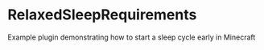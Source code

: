 # RelaxedSleepRequirements
Example plugin demonstrating how to start a sleep cycle early in Minecraft
